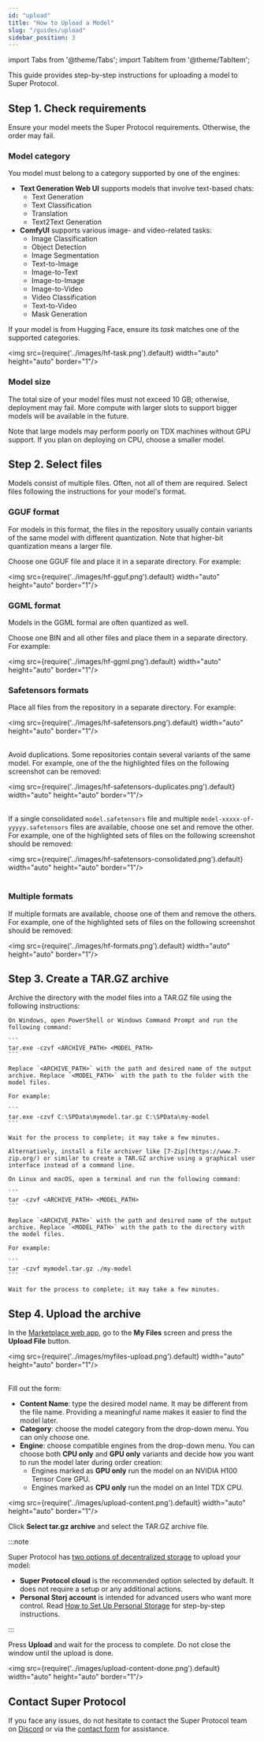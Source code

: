 ```yaml
---
id: "upload"
title: "How to Upload a Model"
slug: "/guides/upload"
sidebar_position: 3
---
```


import Tabs from '@theme/Tabs';
import TabItem from '@theme/TabItem';

This guide provides step-by-step instructions for uploading a model to Super Protocol.

## Step 1. Check requirements

Ensure your model meets the Super Protocol requirements. Otherwise, the order may fail.

### Model category

You model must belong to a category supported by one of the engines:

- **Text Generation Web UI** supports models that involve text-based chats:
  + Text Generation
  + Text Classification
  + Translation
  + Text2Text Generation
- **ComfyUI** supports various image- and video-related tasks:
  + Image Classification
  + Object Detection
  + Image Segmentation
  + Text-to-Image
  + Image-to-Text
  + Image-to-Image
  + Image-to-Video
  + Video Classification
  + Text-to-Video
  + Mask Generation

If your model is from Hugging Face, ensure its _task_ matches one of the supported categories.

<img src={require('../images/hf-task.png').default} width="auto" height="auto" border="1"/>
<br/>

### Model size

The total size of your model files must not exceed 10 GB; otherwise, deployment may fail. More compute with larger slots to support bigger models will be available in the future.

Note that large models may perform poorly on TDX machines without GPU support. If you plan on deploying on CPU, choose a smaller model.

## Step 2. Select files

Models consist of multiple files. Often, not all of them are required. Select files following the instructions for your model's format.

### GGUF format

For models in this format, the files in the repository usually contain variants of the same model with different quantization. Note that higher-bit quantization means a larger file.

Choose one GGUF file and place it in a separate directory. For example:

<img src={require('../images/hf-gguf.png').default} width="auto" height="auto" border="1"/>
<br/>

### GGML format

Models in the GGML formal are often quantized as well.

Choose one BIN and all other files and place them in a separate directory. For example:

<img src={require('../images/hf-ggml.png').default} width="auto" height="auto" border="1"/>
<br/>

### Safetensors formats

Place all files from the repository in a separate directory. For example:

<img src={require('../images/hf-safetensors.png').default} width="auto" height="auto" border="1"/>
<br/>
<br/>

Avoid duplications. Some repositories contain several variants of the same model. For example, one of the the highlighted files on the following screenshot can be removed:

<img src={require('../images/hf-safetensors-duplicates.png').default} width="auto" height="auto" border="1"/>
<br/>
<br/>

If a single consolidated `model.safetensors` file and multiple `model-xxxxx-of-yyyyy.safetensors` files are available, choose one set and remove the other. For example, one of the highlighted sets of files on the following screenshot should be removed:

<img src={require('../images/hf-safetensors-consolidated.png').default} width="auto" height="auto" border="1"/>
<br/>
<br/>

### Multiple formats

If multiple formats are available, choose one of them and remove the others. For example, one of the highlighted sets of files on the following screenshot should be removed:

<img src={require('../images/hf-formats.png').default} width="auto" height="auto" border="1"/>
<br/>

## Step 3. Create a TAR.GZ archive

Archive the directory with the model files into a TAR.GZ file using the following instructions:

<Tabs>
  <TabItem value="windows" label="Windows" default>

    On Windows, open PowerShell or Windows Command Prompt and run the following command:

    ```
    tar.exe -czvf <ARCHIVE_PATH> <MODEL_PATH>
    ```

    Replace `<ARCHIVE_PATH>` with the path and desired name of the output archive. Replace `<MODEL_PATH>` with the path to the folder with the model files.

    For example:

    ```
    tar.exe -czvf C:\SPData\mymodel.tar.gz C:\SPData\my-model
    ```

    Wait for the process to complete; it may take a few minutes.

    Alternatively, install a file archiver like [7-Zip](https://www.7-zip.org/) or similar to create a TAR.GZ archive using a graphical user interface instead of a command line.

  </TabItem>
  <TabItem value="linux" label="Linux and macOS">

    On Linux and macOS, open a terminal and run the following command:

    ```
    tar -czvf <ARCHIVE_PATH> <MODEL_PATH>
    ```

    Replace `<ARCHIVE_PATH>` with the path and desired name of the output archive. Replace `<MODEL_PATH>` with the path to the directory with the model files.

    For example:

    ```
    tar -czvf mymodel.tar.gz ./my-model
    ```

    Wait for the process to complete; it may take a few minutes.

  </TabItem>
</Tabs>

## Step 4. Upload the archive

In the [Marketplace web app](https://marketplace.superprotocol.com/), go to the **My Files** screen and press the **Upload File** button. 

<img src={require('../images/myfiles-upload.png').default} width="auto" height="auto" border="1"/>
<br/>
<br/>

Fill out the form:

- **Content Name**: type the desired model name. It may be different from the file name. Providing a meaningful name makes it easier to find the model later.
- **Category**: choose the model category from the drop-down menu. You can only choose one.
- **Engine**: choose compatible engines from the drop-down menu. You can choose both **CPU only** and **GPU only** variants and decide how you want to run the model later during order creation:
  + Engines marked as **GPU only** run the model on an NVIDIA H100 Tensor Core GPU.
  + Engines marked as **CPU only** run the model on an Intel TDX CPU.

<img src={require('../images/upload-content.png').default} width="auto" height="auto" border="1"/>
<br/>

Click **Select tar.gz archive** and select the TAR.GZ archive file.

:::note

Super Protocol has [two options of decentralized storage](/marketplace/account/web3#storage) to upload your model:

- **Super Protocol cloud** is the recommended option selected by default. It does not require a setup or any additional actions.
- **Personal Storj account** is intended for advanced users who want more control. Read [How to Set Up Personal Storage](/marketplace/guides/storage) for step-by-step instructions.

:::

Press **Upload** and wait for the process to complete. Do not close the window until the upload is done.

<img src={require('../images/upload-content-done.png').default} width="auto" height="auto" border="1"/>
<br/>

## Contact Super Protocol

If you face any issues, do not hesitate to contact the Super Protocol team on [Discord](https://discord.gg/superprotocol) or via the [contact form](https://superprotocol.zendesk.com/hc/en-us/requests/new) for assistance.